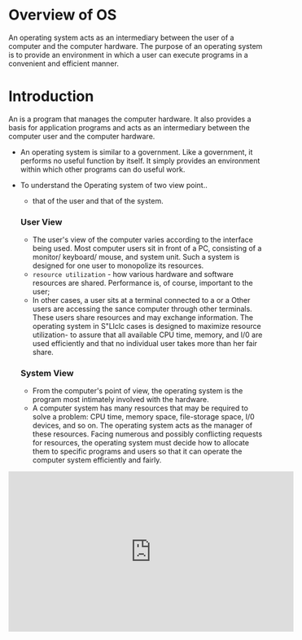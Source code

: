 
# Overview of OS

An operating system acts as an intermediary between the user of a computer and the computer hardware. The purpose of an operating system is to provide an environment in which a user can execute programs in a convenient and efficient manner.

# Introduction 
An is a program that manages the computer hardware. It also provides a basis for application programs and acts as an intermediary between the computer user and the computer hardware. 

- An operating system is similar to a government. Like a government, it performs no useful function by itself. It simply provides an environment within which other programs can do useful work.


- To understand the Operating system of two view point..
    -  that of the user and that of the system.

    ### User View
    -  The user's view of the computer varies according to the interface being used. Most computer users sit in front of a PC, consisting of a monitor/ keyboard/ mouse, and system unit. Such a system is designed for one user to monopolize its resources.
    -  `resource utilization` - how various hardware and software resources are shared. Performance is, of course, important to the user;
    - In other cases, a user sits at a terminal connected to a or a Other users are accessing the sance computer through other terminals. These users share resources and may exchange information. The operating system in S"Llclc cases is designed to maximize resource utilization- to assure that all available CPU time, memory, and I/0 are used efficiently and that no individual user takes more than her fair share.

    ### System View
    - From the computer's point of view, the operating system is the program most intimately involved with the hardware.
    - A computer system has many resources that may be required to solve a problem: CPU time, memory space, file-storage space, I/0 devices, and so on. The operating system acts as the manager of these resources. Facing numerous and possibly conflicting requests for resources, the operating system must decide how to allocate them to specific programs and users so that it can operate the computer system efficiently and fairly. 
   
<iframe width="560" height="315" src="https://www.youtube.com/embed/YwqexcfbucE" title="YouTube video player" frameborder="0" allow="accelerometer; autoplay; clipboard-write; encrypted-media; gyroscope; picture-in-picture" allowfullscreen></iframe>    
